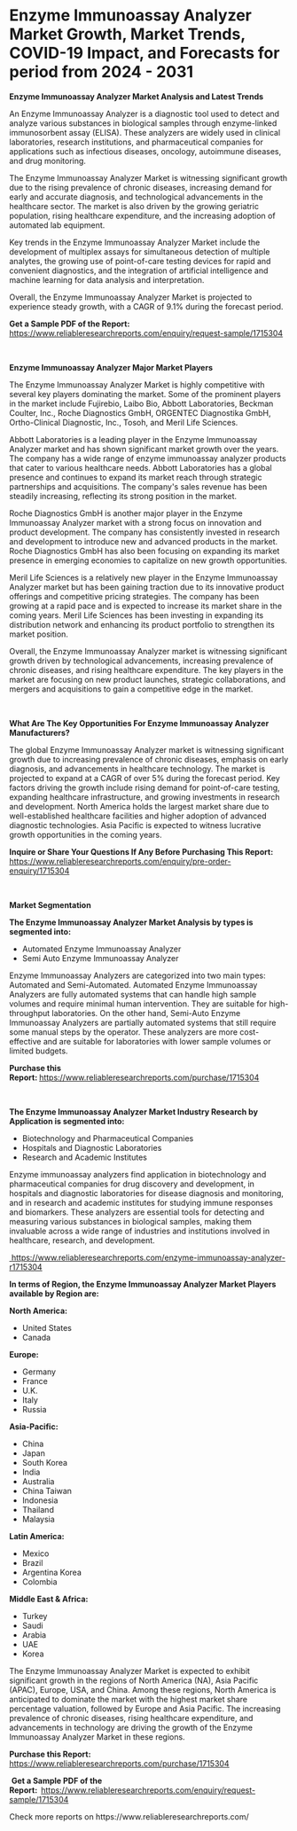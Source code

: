 <p><h1>Enzyme Immunoassay Analyzer Market Growth, Market Trends, COVID-19 Impact, and Forecasts for period from 2024 - 2031</h1></p><p><strong>Enzyme Immunoassay Analyzer Market Analysis and Latest Trends</strong></p>
<p><p>An Enzyme Immunoassay Analyzer is a diagnostic tool used to detect and analyze various substances in biological samples through enzyme-linked immunosorbent assay (ELISA). These analyzers are widely used in clinical laboratories, research institutions, and pharmaceutical companies for applications such as infectious diseases, oncology, autoimmune diseases, and drug monitoring.</p><p>The Enzyme Immunoassay Analyzer Market is witnessing significant growth due to the rising prevalence of chronic diseases, increasing demand for early and accurate diagnosis, and technological advancements in the healthcare sector. The market is also driven by the growing geriatric population, rising healthcare expenditure, and the increasing adoption of automated lab equipment.</p><p>Key trends in the Enzyme Immunoassay Analyzer Market include the development of multiplex assays for simultaneous detection of multiple analytes, the growing use of point-of-care testing devices for rapid and convenient diagnostics, and the integration of artificial intelligence and machine learning for data analysis and interpretation.</p><p>Overall, the Enzyme Immunoassay Analyzer Market is projected to experience steady growth, with a CAGR of 9.1% during the forecast period.</p></p>
<p><strong>Get a Sample PDF of the Report:&nbsp;</strong> <a href="https://www.reliableresearchreports.com/enquiry/request-sample/1715304">https://www.reliableresearchreports.com/enquiry/request-sample/1715304</a></p>
<p>&nbsp;</p>
<p><strong>Enzyme Immunoassay Analyzer Major Market Players</strong></p>
<p><p>The Enzyme Immunoassay Analyzer Market is highly competitive with several key players dominating the market. Some of the prominent players in the market include Fujirebio, Laibo Bio, Abbott Laboratories, Beckman Coulter, Inc., Roche Diagnostics GmbH, ORGENTEC Diagnostika GmbH, Ortho-Clinical Diagnostic, Inc., Tosoh, and Meril Life Sciences. </p><p>Abbott Laboratories is a leading player in the Enzyme Immunoassay Analyzer market and has shown significant market growth over the years. The company has a wide range of enzyme immunoassay analyzer products that cater to various healthcare needs. Abbott Laboratories has a global presence and continues to expand its market reach through strategic partnerships and acquisitions. The company's sales revenue has been steadily increasing, reflecting its strong position in the market.</p><p>Roche Diagnostics GmbH is another major player in the Enzyme Immunoassay Analyzer market with a strong focus on innovation and product development. The company has consistently invested in research and development to introduce new and advanced products in the market. Roche Diagnostics GmbH has also been focusing on expanding its market presence in emerging economies to capitalize on new growth opportunities.</p><p>Meril Life Sciences is a relatively new player in the Enzyme Immunoassay Analyzer market but has been gaining traction due to its innovative product offerings and competitive pricing strategies. The company has been growing at a rapid pace and is expected to increase its market share in the coming years. Meril Life Sciences has been investing in expanding its distribution network and enhancing its product portfolio to strengthen its market position.</p><p>Overall, the Enzyme Immunoassay Analyzer market is witnessing significant growth driven by technological advancements, increasing prevalence of chronic diseases, and rising healthcare expenditure. The key players in the market are focusing on new product launches, strategic collaborations, and mergers and acquisitions to gain a competitive edge in the market.</p></p>
<p>&nbsp;</p>
<p><strong>What Are The Key Opportunities For Enzyme Immunoassay Analyzer Manufacturers?</strong></p>
<p><p>The global Enzyme Immunoassay Analyzer market is witnessing significant growth due to increasing prevalence of chronic diseases, emphasis on early diagnosis, and advancements in healthcare technology. The market is projected to expand at a CAGR of over 5% during the forecast period. Key factors driving the growth include rising demand for point-of-care testing, expanding healthcare infrastructure, and growing investments in research and development. North America holds the largest market share due to well-established healthcare facilities and higher adoption of advanced diagnostic technologies. Asia Pacific is expected to witness lucrative growth opportunities in the coming years.</p></p>
<p><strong>Inquire or Share Your Questions If Any Before Purchasing This Report:</strong> <a href="https://www.reliableresearchreports.com/enquiry/pre-order-enquiry/1715304">https://www.reliableresearchreports.com/enquiry/pre-order-enquiry/1715304</a></p>
<p>&nbsp;</p>
<p><strong>Market Segmentation</strong></p>
<p><strong>The Enzyme Immunoassay Analyzer Market Analysis by types is segmented into:</strong></p>
<p><ul><li>Automated Enzyme Immunoassay Analyzer</li><li>Semi Auto Enzyme Immunoassay Analyzer</li></ul></p>
<p><p>Enzyme Immunoassay Analyzers are categorized into two main types: Automated and Semi-Automated. Automated Enzyme Immunoassay Analyzers are fully automated systems that can handle high sample volumes and require minimal human intervention. They are suitable for high-throughput laboratories. On the other hand, Semi-Auto Enzyme Immunoassay Analyzers are partially automated systems that still require some manual steps by the operator. These analyzers are more cost-effective and are suitable for laboratories with lower sample volumes or limited budgets.</p></p>
<p><strong>Purchase this Report:&nbsp;</strong><a href="https://www.reliableresearchreports.com/purchase/1715304">https://www.reliableresearchreports.com/purchase/1715304</a></p>
<p>&nbsp;</p>
<p><strong>The Enzyme Immunoassay Analyzer Market Industry Research by Application is segmented into:</strong></p>
<p><ul><li>Biotechnology and Pharmaceutical Companies</li><li>Hospitals and Diagnostic Laboratories</li><li>Research and Academic Institutes</li></ul></p>
<p><p>Enzyme immunoassay analyzers find application in biotechnology and pharmaceutical companies for drug discovery and development, in hospitals and diagnostic laboratories for disease diagnosis and monitoring, and in research and academic institutes for studying immune responses and biomarkers. These analyzers are essential tools for detecting and measuring various substances in biological samples, making them invaluable across a wide range of industries and institutions involved in healthcare, research, and development.</p></p>
<p><a href="https://www.reliableresearchreports.com/enzyme-immunoassay-analyzer-r1715304">&nbsp;https://www.reliableresearchreports.com/enzyme-immunoassay-analyzer-r1715304</a></p>
<p><strong>In terms of Region, the Enzyme Immunoassay Analyzer Market Players available by Region are:</strong></p>
<p>
    <p> <strong> North America: </strong>
        <ul>
            <li>United States</li>
            <li>Canada</li>
        </ul>
        </p> 
    <p> <strong> Europe: </strong>
        <ul>
            <li>Germany</li>
            <li>France</li>
            <li>U.K.</li>
            <li>Italy</li>
            <li>Russia</li>
        </ul>
        </p> 
    <p> <strong> Asia-Pacific: </strong>
        <ul>
            <li>China</li>
            <li>Japan</li>
            <li>South Korea</li>
            <li>India</li>
            <li>Australia</li>
            <li>China Taiwan</li>
            <li>Indonesia</li>
            <li>Thailand</li>
            <li>Malaysia</li>
        </ul>
        </p> 
    <p> <strong> Latin America: </strong>
        <ul>
            <li>Mexico</li>
            <li>Brazil</li>
            <li>Argentina Korea</li>
            <li>Colombia</li>
        </ul>
        </p> 
    <p> <strong> Middle East & Africa: </strong>
        <ul>
            <li>Turkey</li>
            <li>Saudi</li>
            <li>Arabia</li>
            <li>UAE</li>
            <li>Korea</li>
        </ul>
    </p>
    </p>
<p><p>The Enzyme Immunoassay Analyzer Market is expected to exhibit significant growth in the regions of North America (NA), Asia Pacific (APAC), Europe, USA, and China. Among these regions, North America is anticipated to dominate the market with the highest market share percentage valuation, followed by Europe and Asia Pacific. The increasing prevalence of chronic diseases, rising healthcare expenditure, and advancements in technology are driving the growth of the Enzyme Immunoassay Analyzer Market in these regions.</p></p>
<p><strong>Purchase this Report: </strong><a href="https://www.reliableresearchreports.com/purchase/1715304">https://www.reliableresearchreports.com/purchase/1715304</a></p>
<p>&nbsp;<strong>Get a Sample PDF of the Report:&nbsp;&nbsp;</strong><a href="https://www.reliableresearchreports.com/enquiry/request-sample/1715304">https://www.reliableresearchreports.com/enquiry/request-sample/1715304</a></p>
<p><strong></strong></p>
<p>Check more reports on https://www.reliableresearchreports.com/</p>